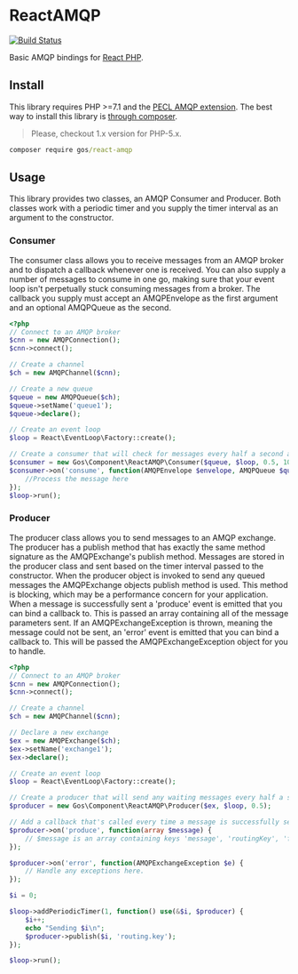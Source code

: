 # ReactAMQP 

[![Build Status](https://travis-ci.org/GeniusesOfSymfony/ReactAMQP.svg?branch=master)](https://travis-ci.org/GeniusesOfSymfony/ReactAMQP)

Basic AMQP bindings for [React PHP](https://github.com/reactphp).

## Install
This library requires PHP >=7.1 and the [PECL AMQP extension](http://pecl.php.net/package/amqp). The best way to install this library is [through composer](http://getcomposer.org).
> Please, checkout 1.x version for PHP-5.x.

```cmd 
composer require gos/react-amqp
```

## Usage
This library provides two classes, an AMQP Consumer and Producer. Both classes work with a periodic timer and you supply the timer interval as an argument to the constructor.

### Consumer
The consumer class allows you to receive messages from an AMQP broker and to dispatch a callback whenever one is received. You can also supply a number of messages to consume in one go, making sure that your event loop isn't perpetually stuck consuming messages from a broker. The callback you supply must accept an AMQPEnvelope as the first argument and an optional AMQPQueue as the second.

```php
<?php
// Connect to an AMQP broker
$cnn = new AMQPConnection();
$cnn->connect();

// Create a channel
$ch = new AMQPChannel($cnn);

// Create a new queue
$queue = new AMQPQueue($ch);
$queue->setName('queue1');
$queue->declare();

// Create an event loop
$loop = React\EventLoop\Factory::create();

// Create a consumer that will check for messages every half a second and consume up to 10 at a time.
$consumer = new Gos\Component\ReactAMQP\Consumer($queue, $loop, 0.5, 10);
$consumer->on('consume', function(AMQPEnvelope $envelope, AMQPQueue $queue){
	//Process the message here
});
$loop->run();
```

### Producer
The producer class allows you to send messages to an AMQP exchange. The producer has a publish method that has exactly the same method signature as the AMQPExchange's publish method. Messages are stored in the producer class and sent based on the timer interval passed to the constructor. When the producer object is invoked to send any queued messages the AMQPExchange objects publish method is used. This method is blocking, which may be a performance concern for your application. When a message is successfully sent a 'produce' event is emitted that you can bind a callback to. This is passed an array containing all of the message parameters sent. If an AMQPExchangeException is thrown, meaning the message could not be sent, an 'error' event is emitted that you can bind a callback to. This will be passed the AMQPExchangeException object for you to handle.

```php
<?php
// Connect to an AMQP broker
$cnn = new AMQPConnection();
$cnn->connect();

// Create a channel
$ch = new AMQPChannel($cnn);

// Declare a new exchange
$ex = new AMQPExchange($ch);
$ex->setName('exchange1');
$ex->declare();

// Create an event loop
$loop = React\EventLoop\Factory::create();

// Create a producer that will send any waiting messages every half a second.
$producer = new Gos\Component\ReactAMQP\Producer($ex, $loop, 0.5);

// Add a callback that's called every time a message is successfully sent.
$producer->on('produce', function(array $message) {
	// $message is an array containing keys 'message', 'routingKey', 'flags' and 'attributes'
});

$producer->on('error', function(AMQPExchangeException $e) {
	// Handle any exceptions here.
});

$i = 0;

$loop->addPeriodicTimer(1, function() use(&$i, $producer) {
	$i++;
	echo "Sending $i\n";
	$producer->publish($i, 'routing.key');
});

$loop->run();
```
